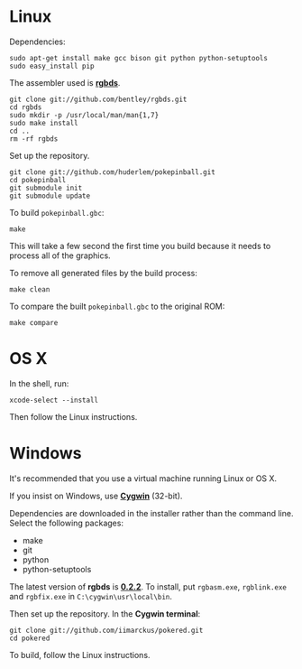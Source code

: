 # Linux

Dependencies:

	sudo apt-get install make gcc bison git python python-setuptools
	sudo easy_install pip

The assembler used is [**rgbds**](https://github.com/bentley/rgbds).

	git clone git://github.com/bentley/rgbds.git
	cd rgbds
	sudo mkdir -p /usr/local/man/man{1,7}
	sudo make install
	cd ..
	rm -rf rgbds

Set up the repository.

	git clone git://github.com/huderlem/pokepinball.git
	cd pokepinball
	git submodule init
	git submodule update

To build `pokepinball.gbc`:

	make

This will take a few second the first time you build because it needs to process all of the graphics.

To remove all generated files by the build process:

	make clean

To compare the built `pokepinball.gbc` to the original ROM:

	make compare


# OS X

In the shell, run:

	xcode-select --install

Then follow the Linux instructions.


# Windows

It's recommended that you use a virtual machine running Linux or OS X.

If you insist on Windows, use [**Cygwin**](http://cygwin.com/install.html) (32-bit).

Dependencies are downloaded in the installer rather than the command line.
Select the following packages:
* make
* git
* python
* python-setuptools

The latest version of **rgbds** is  [**0.2.2**](https://github.com/bentley/rgbds/releases/download/v0.2.2/rgbds-0.2.2-win32.zip). To install, put `rgbasm.exe`, `rgblink.exe` and `rgbfix.exe` in `C:\cygwin\usr\local\bin`.

Then set up the repository. In the **Cygwin terminal**:

	git clone git://github.com/iimarckus/pokered.git
	cd pokered

To build, follow the Linux instructions.

